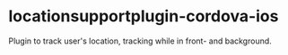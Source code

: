 locationsupportplugin-cordova-ios
=================================

Plugin to track user's location, tracking while in front- and background.
